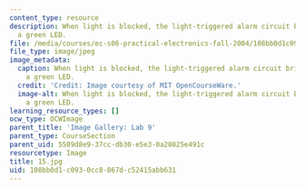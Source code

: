 ```yaml
---
content_type: resource
description: When light is blocked, the light-triggered alarm circuit briefly lights
  a green LED.
file: /media/courses/ec-s06-practical-electronics-fall-2004/108bb0d1c0930cc8867dc52415abb631_15.jpg
file_type: image/jpeg
image_metadata:
  caption: When light is blocked, the light-triggered alarm circuit briefly lights
    a green LED.
  credit: 'Credit: Image courtesy of MIT OpenCourseWare.'
  image-alt: When light is blocked, the light-triggered alarm circuit briefly lights
    a green LED.
learning_resource_types: []
ocw_type: OCWImage
parent_title: 'Image Gallery: Lab 9'
parent_type: CourseSection
parent_uid: 5589d8e9-37cc-db30-e5e3-0a28025e491c
resourcetype: Image
title: 15.jpg
uid: 108bb0d1-c093-0cc8-867d-c52415abb631
---
```

